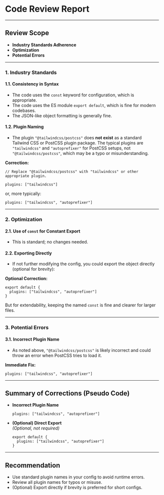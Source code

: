 # Code Review Report

---

## Review Scope

- **Industry Standards Adherence**
- **Optimization**
- **Potential Errors**

---

### 1. **Industry Standards**

#### 1.1. Consistency in Syntax

- The code uses the `const` keyword for configuration, which is appropriate.
- The code uses the ES module `export default`, which is fine for modern codebases.
- The JSON-like object formatting is generally fine.

#### 1.2. Plugin Naming

- The plugin `"@tailwindcss/postcss"` does **not exist** as a standard Tailwind CSS or PostCSS plugin package. The typical plugins are `"tailwindcss"` and `"autoprefixer"` for PostCSS setups, not `"@tailwindcss/postcss"`, which may be a typo or misunderstanding.

**Correction:**
```
// Replace "@tailwindcss/postcss" with "tailwindcss" or other appropriate plugin.

plugins: ["tailwindcss"]
```
or, more typically:
```
plugins: ["tailwindcss", "autoprefixer"]
```

---

### 2. **Optimization**

#### 2.1. Use of `const` for Constant Export

- This is standard; no changes needed.

#### 2.2. Exporting Directly

- If not further modifying the config, you could export the object directly (optional for brevity):

**Optional Correction:**
```
export default {
  plugins: ["tailwindcss", "autoprefixer"]
}
```

But for extendability, keeping the named `const` is fine and clearer for larger files.

---

### 3. **Potential Errors**

#### 3.1. Incorrect Plugin Name

- As noted above, `"@tailwindcss/postcss"` is likely incorrect and could throw an error when PostCSS tries to load it.

**Immediate Fix:**
```
plugins: ["tailwindcss", "autoprefixer"]
```

---

## **Summary of Corrections (Pseudo Code)**

- **Incorrect Plugin Name**
  ```
  plugins: ["tailwindcss", "autoprefixer"]
  ```

- **(Optional) Direct Export**  
  *(Optional, not required)*
  ```
  export default {
    plugins: ["tailwindcss", "autoprefixer"]
  }
  ```

---

## **Recommendation**

- Use standard plugin names in your config to avoid runtime errors.
- Review all plugin names for typos or misuse.
- (Optional) Export directly if brevity is preferred for short configs.